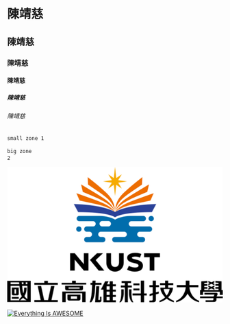 # 陳靖慈
## 陳靖慈
### 陳靖慈
#### 陳靖慈
##### 陳靖慈
###### 陳靖慈

`
small zone
1
`

```
big zone
2
```

![NKFUST](nkust.png "第一科大")

[![Everything Is AWESOME](https://img.youtube.com/vi/StTqXEQ2l-Y/0.jpg)](https://www.youtube.com/watch?v=StTqXEQ2l-Y "Everything Is AWESOME")
